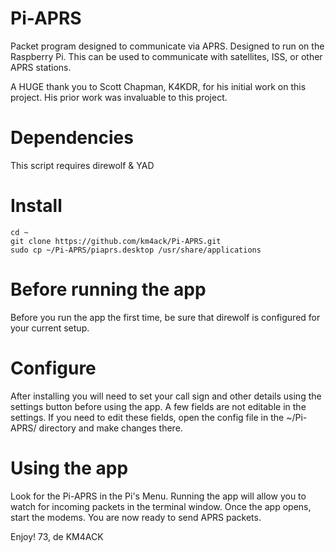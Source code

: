 # Pi-APRS
Packet program designed to communicate via APRS. Designed to run on the Raspberry Pi. This can be used to communicate with satellites, ISS, or other APRS stations.

A HUGE thank you to Scott Chapman, K4KDR, for his initial work on this project.
His prior work was invaluable to this project.

# Dependencies
This script requires
direwolf & YAD

# Install
```
cd ~
git clone https://github.com/km4ack/Pi-APRS.git
sudo cp ~/Pi-APRS/piaprs.desktop /usr/share/applications
```

# Before running the app
Before you run the app the first time, be sure that direwolf is configured for your current setup.

# Configure
After installing you will need to set your call sign and other details using the settings button before using the app.
A few fields are not editable in the settings. If you need to edit these fields, open the config file in the ~/Pi-APRS/
directory and make changes there.

# Using the app
Look for the Pi-APRS in the Pi's Menu.
Running the app will allow you to watch for incoming packets in the terminal window.
Once the app opens, start the modems. You are now ready to send APRS packets. 

Enjoy!
73, de KM4ACK
